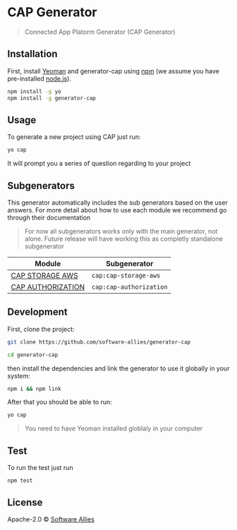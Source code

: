 # CAP Generator
<!-- [![NPM version][npm-image]][npm-url] [![Build Status][travis-image]][travis-url] [![Dependency Status][daviddm-image]][daviddm-url] -->

> Connected App Platorm Generator (CAP Generator)

## Installation

First, install [Yeoman](http://yeoman.io) and generator-cap using [npm](https://www.npmjs.com/) (we assume you have pre-installed [node.js](https://nodejs.org/)).

```bash
npm install -g yo
npm install -g generator-cap
```

## Usage 

To generate a new project using CAP just run: 

```bash
yo cap
```

It will prompt you a series of question regarding to your project

## Subgenerators
This generator automatically includes the sub generators based on the user answers. 
For more detail about how to use each module we recommend go through their documentation

> For now all subgenerators works only with the main generator, not alone.
> Future release will have working this as completly standalone subgenerator

| Module | Subgenerator |
| ------ | ------------ |
| [CAP STORAGE AWS](https://www.npmjs.com/package/cap-storage-aws) | `cap:cap-storage-aws` |
| [CAP AUTHORIZATION](https://www.npmjs.com/package/cap-authorization) | `cap:cap-authorization` |

## Development

First, clone the project:

```bash
git clone https://github.com/software-allies/generator-cap

cd generator-cap
```

then install the dependencies and link the generator to use it globally in your system:

```bash
npm i && npm link
```

After that you should be able to run:

```bash
yo cap
```
> You need to have Yeoman installed globlaly in your computer


## Test

To run the test just run

```
npm test
```

## License

Apache-2.0  © [Software Allies](https://www.softwareallies.com/)

<!-- 
[npm-image]: https://badge.fury.io/js/generator-cap.svg
[npm-url]: https://npmjs.org/package/generator-cap
[travis-image]: https://travis-ci.org//generator-cap.svg?branch=master
[travis-url]: https://travis-ci.org//generator-cap
[daviddm-image]: https://david-dm.org//generator-cap.svg?theme=shields.io
[daviddm-url]: https://david-dm.org//generator-cap
 -->
